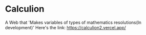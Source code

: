 # Calculion
A Web that 'Makes variables of types of mathematics resolutions(In development)'
Here's the link:
https://calculion2.vercel.app/
